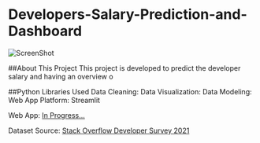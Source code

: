 # Developers-Salary-Prediction-and-Dashboard

![ScreenShot](https://github.com/AdamChan-ML/Developers-Salary-Prediction-and-Dashboard/blob/main/blog-dev-survey-2021-results.png)

##About This Project
This project is developed to predict the developer salary and having an overview o

##Python Libraries Used
Data Cleaning:
Data Visualization:
Data Modeling:
Web App Platform: Streamlit

Web App: [In Progress...](https://insights.stackoverflow.com/survey/2021)

Dataset Source: [Stack Overflow Developer Survey 2021](https://insights.stackoverflow.com/survey/2021)
